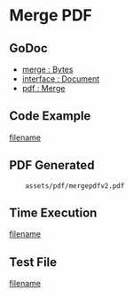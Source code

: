 # Merge PDF

## GoDoc
* [merge : Bytes](https://pkg.go.dev/github.com/huabtc/maroto/v2/pkg/merge#Bytes)
* [interface : Document](https://pkg.go.dev/github.com/huabtc/maroto/v2/pkg/core#Document)
* [pdf : Merge](https://pkg.go.dev/github.com/huabtc/maroto/v2/pkg/core#Pdf.Merge)

## Code Example
[filename](../../assets/examples/mergepdf/v2/main.go  ':include :type=code')

## PDF Generated
```pdf
	assets/pdf/mergepdfv2.pdf
```

## Time Execution
[filename](../../assets/text/mergepdfv2.txt  ':include :type=code')

## Test File
[filename](https://raw.githubusercontent.com/johnfercher/maroto/master/test/maroto/examples/mergepdf.json  ':include :type=code')